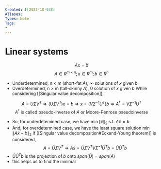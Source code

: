 ```yaml
---
Created: [[2022-10-03]]
Aliases: 
Types: Note
Tags: 
- 
---
```

# Linear systems
$$Ax=b$$
$$A\in R^{m\times n};x\in R^m; b\in R^n$$
- Underdetermined, n < m (short-fat $A$), $\infty$ solutions of $x$ given $b$
- Overdetermined, n > m (tall-skinny $A$), 0 solution of $x$ given $b$
While considering [[Singular value decomposition]], 

$$A=U\Sigma V^T\Rightarrow (U\Sigma V^T)x=b\Rightarrow x=(V\Sigma^{-1}U^T)b\Rightarrow A^\dagger=V\Sigma^{-1}U^T$$
$$A^\dagger\text{ is called pseudo-inverse of }A\text{ or Moore-Penrose pseudoinverse}$$
- So, for underdetemined case, we have $\min\|\tilde x\|_2\text{ s.t. }A\tilde x=b$
- And, for overdetermined case, we have the least square solution $\min \|A\tilde x-b\|_2$
If [[Singular value decomposition#Eckand-Young theorem]] is considered, 
$$A=\tilde U\tilde\Sigma V^T\Rightarrow A\tilde x=\tilde U\tilde\Sigma V^TV\tilde\Sigma^{-1}\tilde U^Tb=\tilde U\tilde U^Tb$$
- $\tilde U\tilde U^Tb$ is the projection of $b$ onto $span(\tilde U)=span(A)$
- this helps us to find the minimal 